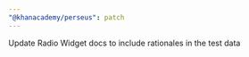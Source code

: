 ```yaml
---
"@khanacademy/perseus": patch
---
```


Update Radio Widget docs to include rationales in the test data
